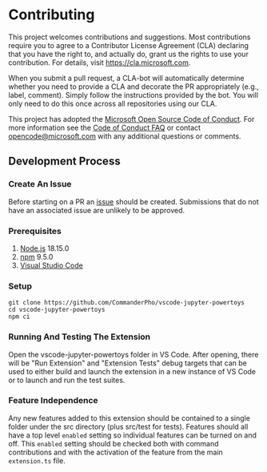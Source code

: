 # Contributing

This project welcomes contributions and suggestions. Most contributions require you to
agree to a Contributor License Agreement (CLA) declaring that you have the right to,
and actually do, grant us the rights to use your contribution. For details, visit
https://cla.microsoft.com.

When you submit a pull request, a CLA-bot will automatically determine whether you need
to provide a CLA and decorate the PR appropriately (e.g., label, comment). Simply follow the
instructions provided by the bot. You will only need to do this once across all repositories using our CLA.

This project has adopted the [Microsoft Open Source Code of Conduct](https://opensource.microsoft.com/codeofconduct/).
For more information see the [Code of Conduct FAQ](https://opensource.microsoft.com/codeofconduct/faq/)
or contact [opencode@microsoft.com](mailto:opencode@microsoft.com) with any additional questions or comments.

## Development Process

### Create An Issue
Before starting on a PR an [issue](https://github.com/microsoft/vscode-jupyter-powertoys/issues) should be created.
Submissions that do not have an associated issue are unlikely to be approved.

### Prerequisites
1. [Node.js](https://nodejs.org/) 18.15.0
2. [npm](https://www.npmjs.com/) 9.5.0
3. [Visual Studio Code](https://code.visualstudio.com/)

### Setup
```shell
git clone https://github.com/CommanderPho/vscode-jupyter-powertoys
cd vscode-jupyter-powertoys
npm ci
```

### Running And Testing The Extension
Open the vscode-jupyter-powertoys folder in VS Code. After opening, there will be "Run Extension" and "Extension Tests"
debug targets that can be used to either build and launch the extension in a new instance of VS Code or to launch and
run the test suites.

### Feature Independence
Any new features added to this extension should be contained to a single folder under the src directory (plus src/test for tests).
Features should all have a top level `enabled` setting so individual features can be turned on and off. This `enabled` setting should
be checked both with command contributions and with the activation of the feature from the main `extension.ts` file.
